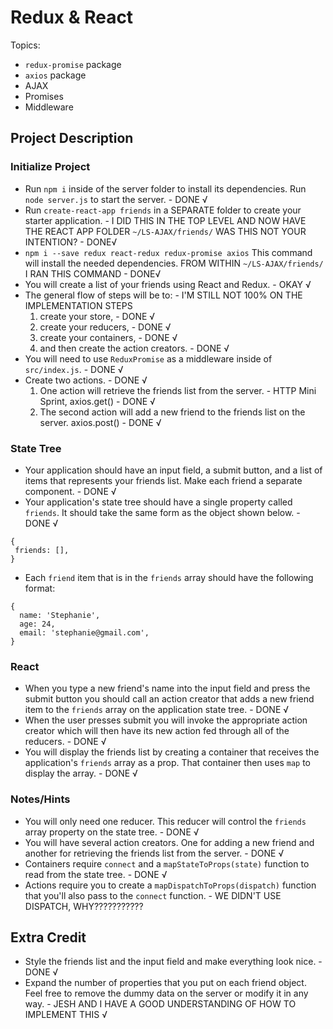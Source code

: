 # Redux & React

Topics:

 * `redux-promise` package
 * `axios` package
 * AJAX
 * Promises
 * Middleware


## Project Description

### Initialize Project
  * Run `npm i` inside of the server folder to install its dependencies.  Run `node server.js` to start the server. - DONE √
  * Run `create-react-app friends` in a SEPARATE folder to create your starter application. - I DID THIS IN THE TOP LEVEL AND NOW HAVE THE REACT APP FOLDER `~/LS-AJAX/friends/` WAS THIS NOT YOUR INTENTION? - DONE√
  * `npm i --save redux react-redux redux-promise axios` This command will install the needed dependencies. FROM WITHIN `~/LS-AJAX/friends/` I RAN THIS COMMAND - DONE√
  * You will create a list of your friends using React and Redux. - OKAY √
  * The general flow of steps will be to: - I'M STILL NOT 100% ON THE IMPLEMENTATION STEPS
    1. create your store, - DONE √
    2. create your reducers, - DONE √
    3. create your containers, - DONE √
    4. and then create the action creators. - DONE √
  * You will need to use `ReduxPromise` as a middleware inside of `src/index.js`. - DONE √
  * Create two actions. - DONE √
    1. One action will retrieve the friends list from the server. - HTTP Mini Sprint, axios.get() - DONE √
    2. The second action will add a new friend to the friends list on the server. axios.post() - DONE √


### State Tree
  * Your application should have an input field, a submit button, and a list of items that represents your friends list.  Make each friend a separate component. - DONE √
  * Your application's state tree should have a single property called `friends`.  It should take the same form as the object shown below. - DONE √
   ```
  {
    friends: [],
  }
  ```
  * Each `friend` item that is in the `friends` array should have the following format:
  ```
  {
    name: 'Stephanie',
    age: 24,
    email: 'stephanie@gmail.com',
  }
  ```


### React
  * When you type a new friend's name into the input field and press the submit button you should call an action creator that adds a new friend item to the `friends` array on the application state tree. - DONE √
  * When the user presses submit you will invoke the appropriate action creator which will then have its new action fed through all of the reducers. - DONE √
  * You will display the friends list by creating a container that receives the application's `friends` array as a prop.  That container then uses `map` to display the array. - DONE √


### Notes/Hints
 * You will only need one reducer.  This reducer will control the `friends` array property on the state tree. - DONE √
 * You will have several action creators.  One for adding a new friend and another for retrieving the friends list from the server. - DONE √
 * Containers require `connect` and a `mapStateToProps(state)` function to read from the state tree. - DONE √
 * Actions require you to create a `mapDispatchToProps(dispatch)` function that you'll also pass to the `connect` function. - WE DIDN'T USE DISPATCH, WHY???????????


## Extra Credit
 * Style the friends list and the input field and make everything look nice. - DONE √
 * Expand the number of properties that you put on each friend object.  Feel free to remove the dummy data on the server or modify it in any way. - JESH AND I HAVE A GOOD UNDERSTANDING OF HOW TO IMPLEMENT THIS √
